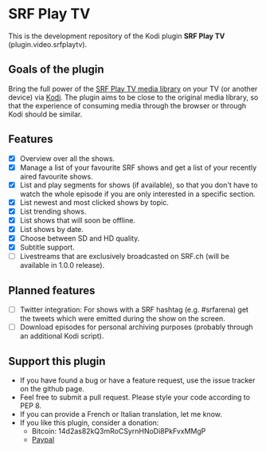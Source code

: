 # SRF Play TV

This is the development repository of the Kodi plugin **SRF Play TV** (plugin.video.srfplaytv).

## Goals of the plugin
Bring the full power of the [SRF Play TV media library](https://www.srf.ch/play/tv) on your TV (or another device) via [Kodi](https://kodi.tv/). The plugin aims to be close to the original media library, so that the experience of consuming media through the browser or through Kodi should be similar.

## Features
 - [x] Overview over all the shows.
 - [x] Manage a list of your favourite SRF shows and get a list of your recently aired favourite shows.
 - [x] List and play segments for shows (if available), so that you don't have to watch the whole episode if you are only interested in a specific section.
 - [x] List newest and most clicked shows by topic.
 - [x] List trending shows.
 - [x] List shows that will soon be offline.
 - [x] List shows by date.
 - [x] Choose between SD and HD quality.
 - [x] Subtitle support.
 - [ ] Livestreams that are exclusively broadcasted on SRF.ch (will be available in 1.0.0 release).

## Planned features
 - [ ] Twitter integration: For shows with a SRF hashtag (e.g. #srfarena) get the tweets which were emitted during the show on the screen.
 - [ ] Download episodes for personal archiving purposes (probably through an additional Kodi script).

## Support this plugin
 - If you have found a bug or have a feature request, use the issue tracker on the github page.
 - Feel free to submit a pull request. Please style your code according to PEP 8.
 - If you can provide a French or Italian translation, let me know.
 - If you like this plugin, consider a donation:
   - Bitcoin: 14d2as82kQ3mRoCSyrnHNoDi8PkFvxMMgP
   - [Paypal](https://www.paypal.com/cgi-bin/webscr?cmd=_s-xclick&hosted_button_id=ZXAFRHTZGRARS)